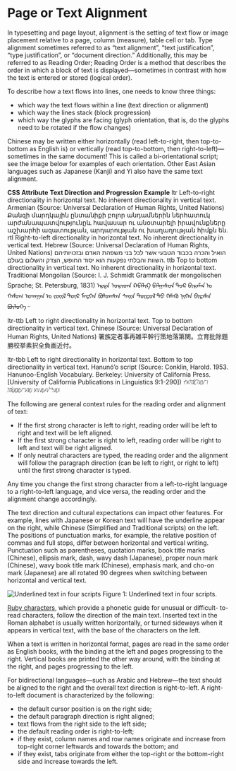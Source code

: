 

# Page or Text Alignment

In typesetting and page layout, alignment is the setting of text flow or image placement relative to a page, column (measure), table cell or tab. Type alignment sometimes referred to as “text alignment”, “text justification”, “type justification”, or “document direction.” Additionally, this may be referred to as Reading Order; Reading Order is a method that describes the order in which a block of text is displayed—sometimes in contrast with how the text is entered or stored (logical order).

To describe how a text flows into lines, one needs to know three things:

-   which way the text flows within a line (text direction or alignment)
-   which way the lines stack (block progression)
-   which way the glyphs are facing (glyph orientation, that is, do the glyphs need to be rotated if the flow changes)

Chinese may be written either horizontally (read left-to-right, then top-to-bottom as English is) or vertically (read top-to-bottom, then right-to-left)—sometimes in the same document! This is called a bi-orientational script; see the image below for examples of each orientation. Other East Asian languages such as Japanese (Kanji) and Yi also have the same text alignment.

**CSS Attribute**
**Text Direction and Progression**
**Example**
ltr
Left-to-right directionality in horizontal text. No inherent directionality in vertical text.
Armenian
(Source: Universal Declaration of Human Rights, United Nations)
Քանզի մարդկային ընտանիքի բոլոր անդամներին ներհատուկ արժանապատվությունըև հավասար ու անօտարելի իրավունքները աշխարհի ազատության, արդարության ու խաղաղության հիմքն են.
rtl
Right-to-left directionality in horizontal text. No inherent directionality in vertical text.
Hebrew
(Source: Universal Declaration of Human Rights, United Nations)
הואיל והכרה בכבוד הטבעי אשר לכל בני משפהת האדם ובזכויותיהם השוות והבלתי נפקעות הוא יסוד החופש, הצדק והשלום בעולם.
ttb
Top to bottom directionality in vertical text. No inherent directionality in horizontal text.
Traditional Mongolian
(Source: I. J. Schmidt Grammatik der mongolischen Sprache; St. Petersburg, 1831)
ᠡᠷᠲᠡ ᠤᠷᠢᠳᠠ ᠺᠠᠪᠠᠯᠢᠺ ᠪᠠᠯᠭᠠᠰᠤᠨ ᠳᠤᠷ ᠪᠢᠷᠠᠮᠠᠨ ᠤ ᠬᠠᠮᠤᠭ ᠤᠬᠠᠭᠠᠨ ᠤ ᠵᠦᠢᠯ ᠳᠦᠷ ᠮᠡᠷᠭᠡᠨ ᠪᠣᠯᠤᠭᠰᠠᠨ ᠰᠠᠢᠨ ᠲᠥᠷᠥᠯ ᠲᠦ ᠬᠡᠮᠡᠬᠦ ᠨᠢᠭᠡᠨ ᠪᠢᠷᠠᠮᠠᠨ ᠪᠦᠯᠦᠭᠡ᠃

ltr-ttb
Left to right directionality in horizontal text. Top to bottom directionality in vertical text.
Chinese
(Source: Universal Declaration of Human Rights, United Nations)
署族定者事再雑平幹行策地落第関。立育批除題勝校挙素択全負画近付。

ltr-tbb
Left to right directionality in horizontal text. Bottom to top directionality in vertical text.
Hanunó’o script
(Source: Conklin, Harold. 1953. Hanunoo-English Vocabulary. Berkeley: University of California Press. \[University of California Publications in Linguistics 9:1-290\])
ᜣᜫᜨᜰᜲᜪᜲᜮᜯ᜵ ᜨᜰᜲᜮᜰᜯᜩᜰ᜵ ᜫᜠᜮᜥᜯᜲᜢᜮ᜶

The following are general context rules for the reading order and alignment of text:

-   If the first strong character is left to right, reading order will be left to right and text will be left aligned.
-   If the first strong character is right to left, reading order will be right to left and text will be right aligned.
-   If only neutral characters are typed, the reading order and the alignment will follow the paragraph direction (can be left to right, or right to left) until the first strong character is typed.

Any time you change the first strong character from a left-to-right language to a right-to-left language, and vice versa, the reading order and the alignment change accordingly.

The text direction and cultural expectations can impact other features. For example, lines with Japanese or Korean text will have the underline appear on the right, while Chinese (Simplified and Traditional scripts) on the left. The positions of punctuation marks, for example, the relative position of commas and full stops, differ between horizontal and vertical writing. Punctuation such as parentheses, quotation marks, book title marks (Chinese), ellipsis mark, dash, wavy dash (Japanese), proper noun mark (Chinese), wavy book title mark (Chinese), emphasis mark, and cho-on mark (Japanese) are all rotated 90 degrees when switching between horizontal and vertical text.

![Underlined text in four scripts](/media/hubs/globalization/IC868534.png "Underlined text in four scripts")
Figure 1: Underlined text in four scripts.

[Ruby characters](/globalization/mt808150), which provide a phonetic guide for unusual or difficult- to-read characters, follow the direction of the main text. Inserted text in the Roman alphabet is usually written horizontally, or turned sideways when it appears in vertical text, with the base of the characters on the left.

When a text is written in horizontal format, pages are read in the same order as English books, with the binding at the left and pages progressing to the right. Vertical books are printed the other way around, with the binding at the right, and pages progressing to the left.

For bidirectional languages—such as Arabic and Hebrew—the text should be aligned to the right and the overall text direction is right-to-left. A right-to-left document is characterized by the following:

-   the default cursor position is on the right side;
-   the default paragraph direction is right aligned;
-   text flows from the right side to the left side;
-   the default reading order is right-to-left;
-   if they exist, column names and row names originate and increase from top-right corner leftwards and towards the bottom; and
-   if they exist, tabs originate from either the top-right or the bottom-right side and increase towards the left.



